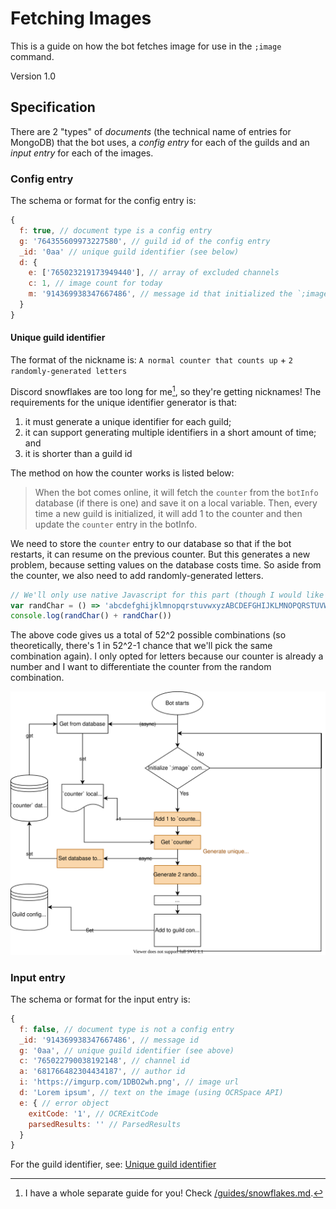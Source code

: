 # Fetching Images
This is a guide on how the bot fetches image for use in the `;image` command.

Version 1.0

## Specification
There are 2 "types" of *documents* (the technical name of entries for MongoDB) that the bot uses, a *config entry* for each of the guilds and an *input entry* for each of the images.

### Config entry
The schema or format for the config entry is:
```js
{
  f: true, // document type is a config entry
  g: '764355609973227580', // guild id of the config entry
  _id: '0aa' // unique guild identifier (see below)
  d: {
    e: ['765023219173949440'], // array of excluded channels
    c: 1, // image count for today
    m: '914369938347667486', // message id that initialized the `;image` command
  }
}
```

#### Unique guild identifier
The format of the nickname is: `A normal counter that counts up` + `2 randomly-generated letters`

Discord snowflakes are too long for me[^1], so they're getting nicknames! The requirements for the unique identifier generator is that:
1. it must generate a unique identifier for each guild;
2. it can support generating multiple identifiers in a short amount of time; and
3. it is shorter than a guild id

The method on how the counter works is listed below:
> When the bot comes online, it will fetch the `counter` from the `botInfo` database (if there is one) and save it on a local variable. Then, every time a new guild is initialized, it will add 1 to the counter and then update the `counter` entry in the botInfo.

We need to store the `counter` entry to our database so that if the bot restarts, it can resume on the previous counter. But this generates a new problem, because setting values on the database costs time. So aside from the counter, we also need to add randomly-generated letters.
```js
// We'll only use native Javascript for this part (though I would like to explore the Crypto API in the future)
var randChar = () => 'abcdefghijklmnopqrstuvwxyzABCDEFGHIJKLMNOPQRSTUVWXYZ'.split('')[Math.floor(Math.random() * 52)]
console.log(randChar() + randChar())
```

The above code gives us a total of 52^2 possible combinations (so theoretically, there's 1 in 52^2-1 chance that we'll pick the same combination again). I only opted for letters because our counter is already a number and I want to differentiate the counter from the random combination.

![A summary of the unique guild id generator](files/unique-guild-id.svg)

### Input entry
The schema or format for the input entry is:
```js
{
  f: false, // document type is not a config entry
  _id: '914369938347667486', // message id
  g: '0aa', // unique guild identifier (see above)
  c: '765022790038192148', // channel id
  a: '681766482304434187', // author id
  i: 'https://imgurp.com/1DBO2wh.png', // image url
  d: 'Lorem ipsum', // text on the image (using OCRSpace API)
  e: { // error object
    exitCode: '1', // OCRExitCode
    parsedResults: '' // ParsedResults
  }
}
```

For the guild identifier, see: [Unique guild identifier](#unique-guild-identifier)


[^1]: I have a whole separate guide for you! Check [/guides/snowflakes.md](./snowflakes.md).